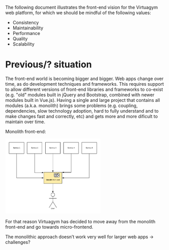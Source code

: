 The following document illustrates the front-end vision for the Virtuagym web platform, for which we should be mindful of the following values:

- Consistency
- Maintainability
- Performance
- Quality
- Scalability

# Previous/? situation

The front-end world is becoming bigger and bigger. Web apps change over time, as do development techniques and frameworks. This requires support to allow different versions of front-end libraries and frameworks to co-exist (e.g. "old" modules built in jQuery and Bootstrap, combined with newer modules built in Vue.js). Having a single and large project that contains all modules (a.k.a. monolith) brings some problems (e.g. coupling, dependencies, slow technology adoption, hard to fully understand and to make changes fast and correctly, etc) and gets more and more dificult to maintain over time.

Monolith front-end:

<img src="https://raw.githubusercontent.com/AndersonMamede/temp-files/master/vision/monolith-front-end.png" width="300"/>



For that reason Virtuagym has decided to move away from the monolith front-end and go towards micro-frontend.




The monolithic approach doesn’t work very well for larger web apps -> challenges?


# 
